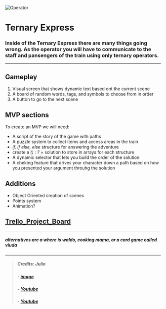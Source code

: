 
![Operator](https://pngimage.net/wp-content/uploads/2018/06/train-driver-png-4.png)

# Ternary Express

### Inside of the Ternary Express there are many things going wrong. As the operator you will have to communicate to the staff and pansengers of the train using only **ternary operators**. 

------------
## Gameplay 

 1. Visual screen that shows dynamic text based ont the current scene <br>
 2. A board of random words, tags, and symbols to choose from in order <br>
 3. A button to go to the next scene <br>

## MVP sections
To create an MVP we will need:
- A script of the story of the game with paths
- A puzzle system to collect items and access areas in the train
- *if, if else, else* structure for answering the adventure 
- create a *() : ? =* solution to store in arrays for each structure
- A dynamic selector that lets you build the order of the solution
- A cheking feature that drives your character down a path based on how you presented your argument throuhg the solution

## Additions
- Object Oriented creation of scenes 
- Points system
- Animation?

## [Trello_Project_Board](https://trello.com/b/ZmzLeyi3/ternary-express)

-----------
##### ***alternatives are a where is waldo, cooking mama, or a card game called viuda*** <br>
------------------
>##### Credits: Julio
>##### - [image](https://www.google.com/imgres?imgurl=https%3A%2F%2Fimg.favpng.com%2F0%2F10%2F15%2Ftrain-conductor-rail-transport-clip-art-railroad-engineer-png-favpng-RTtRhwL8GL755WY0Qn61p0fwf.jpg&imgrefurl=https%3A%2F%2Ffavpng.com%2Fpng_view%2Ftrain-train-conductor-rail-transport-clip-art-railroad-engineer-png%2FNYtuMKpH&tbnid=1EdCbIHevR6r6M&vet=12ahUKEwjH5qn6pqH0AhUCO98KHRUtAa8QMygnegUIARCuAg..i&docid=-bg1Bdna6wf_YM&w=820&h=640&itg=1&q=train%20operator%20cartoon%20vector&ved=2ahUKEwjH5qn6pqH0AhUCO98KHRUtAa8QMygnegUIARCuAg#imgrc=1EdCbIHevR6r6M&imgdii=K3FgMz5lltPi9M)
>##### - [Youtube](https://www.youtube.com/watch?v=qtVstzzUa3Q&ab_channel=edutechional)
>##### - [Youtube](https://www.youtube.com/watch?v=s4sB1hm73tw&ab_channel=freeCodeCamp.org)

